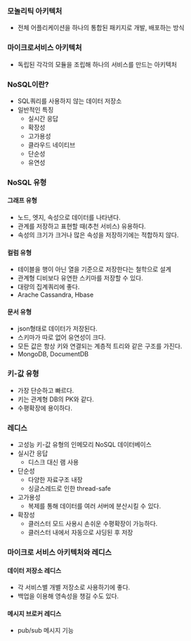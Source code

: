 ### 모놀리틱 아키텍처
* 전체 어플리케이션을 하나의 통합된 패키지로 개발, 배포하는 방식

### 마이크로서비스 아키텍처
* 독립된 각각의 모듈을 조립해 하나의 서비스를 만드는 아키텍처

### NoSQL이란?
* SQL쿼리를 사용하지 않는 데이터 저장소
* 일반적인 특징
  * 실시간 응답
  * 확장성
  * 고가용성
  * 클라우드 네이티브
  * 단순성
  * 유연성
 
### NoSQL 유형
#### 그래프 유형
* 노드, 엣지, 속성으로 데이터를 나타낸다.
* 관계를 저장하고 표현할 때(추천 서비스) 유용하다.
* 속성의 크기가 크거나 많은 속성을 저장하기에는 적합하지 않다.

#### 컬럼 유형
* 테이블을 행이 아닌 열을 기준으로 저장한다는 철학으로 설계
* 관계형 디비보다 유연한 스키마를 저장할 수 있다.
* 대량의 집계쿼리에 좋다.
* Arache Cassandra, Hbase

#### 문서 유형
* json형태로 데이터가 저장된다.
* 스키마가 따로 없어 유연성이 크다.
* 모든 값은 항상 키와 연결되는 계층적 트리와 같은 구조를 가진다.
* MongoDB, DocumentDB

### 키-값 유형
* 가장 단순하고 빠르다.
* 키는 관계형 DB의 PK와 같다.
* 수평확장에 용이하다.

### 레디스
* 고성능 키-값 유형의 인메모리 NoSQL 데이터베이스
* 실시간 응답
  * 디스크 대신 램 사용
* 단순성
  * 다양한 자료구조 내장
  * 싱글스레드로 인한 thread-safe
* 고가용성
  * 복제를 통해 데이터를 여러 서버에 분산시킬 수 있다.
* 확장성
  * 클러스터 모드 사용시 손쉬운 수평확장이 가능하다.
  * 클러스터 내에서 자동으로 샤딩된 후 저장

### 마이크로 서비스 아키텍처와 레디스
#### 데이터 저장소 레디스
* 각 서비스별 개별 저장소로 사용하기에 좋다.
* 백업을 이용해 영속성을 챙길 수도 있다.

#### 메시지 브로커 레디스
* pub/sub 메시지 기능





